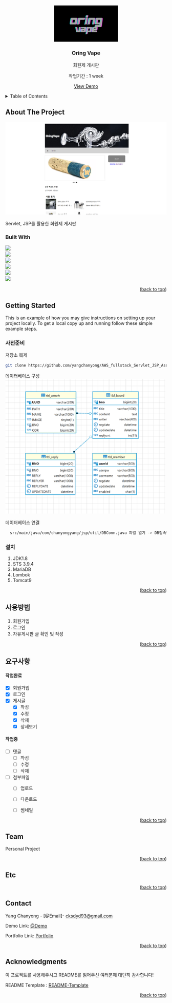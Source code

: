 <!-- Improved compatibility of back to top link: See: https://github.com/othneildrew/Best-README-Template/pull/73 -->
<a name="readme-top"></a>
<!--
*** Thanks for checking out the Best-README-Template. If you have a suggestion
*** that would make this better, please fork the repo and create a pull request
*** or simply open an issue with the tag "enhancement".
*** Don't forget to give the project a star!
*** Thanks again! Now go create something AMAZING! :D
-->



<!-- PROJECT SHIELDS -->
<!--
*** I'm using markdown "reference style" links for readability.
*** Reference links are enclosed in brackets [ ] instead of parentheses ( ).
*** See the bottom of this document for the declaration of the reference variables
*** for contributors-url, forks-url, etc. This is an optional, concise syntax you may use.
*** https://www.markdownguide.org/basic-syntax/#reference-style-links
-->

<!-- PROJECT LOGO -->
<br />
<div align="center">
  <a href="https://pf2.chanyongyang.com/">
    <img src="image/oring.png" alt="Logo" width="200">
  </a>

  <h3 align="center">Oring Vape</h3>

  <p align="center">
    회원제 게시판
    <br>
    <p>작업기간 : 1 week</p>
    <a href="https://pf2.chanyongyang.com/">View Demo</a>
  </p>
</div>



<!-- TABLE OF CONTENTS -->
<details>
  <summary>Table of Contents</summary>
  <ol>
    <li>
      <a href="#about-the-project">About The Project</a>
      <ul>
        <li><a href="#built-with">Built With</a></li>
      </ul>
    </li>
    <li>
      <a href="#getting-started">Getting Started</a>
      <ul>
        <li><a href="#사전준비">사전준비</a></li>
        <li><a href="#설치">설치</a></li>
      </ul>
    </li>
    <li><a href="#사용방법">사용방법</a></li>
    <li><a href="#요구사항">요구사항</a></li>
    <li><a href="#Team">Team</a></li>
    <li><a href="#Etc">Etc..</a></li>
    <li><a href="#Contact">Contact</a></li>
    <li><a href="#Acknowledgments">Acknowledgments</a></li>
  </ol>
</details>



<!-- ABOUT THE PROJECT -->
## About The Project

<img src="image/1.png" >

Servlet, JSP를 활용한 회원제 게시판

### Built With

 <img src="https://img.shields.io/badge/Java-white?style=flat&logo=java&logoColor=white"/><br>
 <img src="https://img.shields.io/badge/jsp-white?style=flat&logo=jsp&logoColor=white"/><br>
 <img src="https://img.shields.io/badge/javascript-F7DF1E?style=flat&logo=javascript&logoColor=black"/><br>
 <img src="https://img.shields.io/badge/jquery-0868AB?style=flat&logo=jquery&logoColor=white"/><br>
 <img src="https://img.shields.io/badge/Spring-68BD44?style=flat&logo=spring&logoColor=white"/><br>
 <img src="https://img.shields.io/badge/mariaDB-lightgray?style=flat&logo=mariadb&logoColor=white"/><br>





<p align="right">(<a href="#readme-top">back to top</a>)</p>



<!-- GETTING STARTED -->
## Getting Started

This is an example of how you may give instructions on setting up your project locally.
To get a local copy up and running follow these simple example steps.

### 사전준비

 저장소 복제
   ```sh
   git clone https://github.com/yangchanyong/AWS_fullstack_Servlet_JSP_Assignment.git
   ```

  데이터베이스 구성 <br>
    <img src="image/ERD.png" width="500" >


    
    
  데이터베이스 연결 <br>
  ```sh
    src/main/java/com/chanyongyang/jsp/util/DBConn.java 파일 열기 -> DB접속정보 입력
  ```

### 설치

1. JDK1.8
2. STS 3.9.4
3. MariaDB
4. Lombok
5. Tomcat9



<p align="right">(<a href="#readme-top">back to top</a>)</p>



<!-- USAGE EXAMPLES -->
## 사용방법
  1. 회원가입
  2. 로그인
  3. 자유게시판 글 확인 및 작성


<p align="right">(<a href="#readme-top">back to top</a>)</p>



<!-- ROADMAP -->
## 요구사항

#### 작업완료
- [x] 회원가입 
- [x] 로그인
- [x] 게시글
    - [x] 작성
    - [x] 수정
    - [x] 삭제
    - [x] 상세보기

 #### 작업중
- [ ] 댓글
    - [ ] 작성
    - [ ] 수정
    - [ ] 삭제
- [ ] 첨부파일
    - [ ] 업로드
    - [ ] 다운로드
    - [ ] 썸네일
    



<p align="right">(<a href="#readme-top">back to top</a>)</p>



<!-- CONTRIBUTING -->
## Team
 Personal Project

<p align="right">(<a href="#readme-top">back to top</a>)</p>



<!-- LICENSE -->
## Etc
  

<p align="right">(<a href="#readme-top">back to top</a>)</p>



<!-- CONTACT -->
## Contact

Yang Chanyong - [@Email]- cksdyd93@gmail.com

Demo Link: [@Demo](https://pf2.chanyongyang.com)

Portfolio Link: [Portfolio](https://www.chanyongyang.com)

<p align="right">(<a href="#readme-top">back to top</a>)</p>



<!-- ACKNOWLEDGMENTS -->
## Acknowledgments

이 프로젝트를 사용해주시고 README를 읽어주신 여러분께 대단히 감사합니다!


README Template : [README-Template](https://github.com/othneildrew/Best-README-Template)

<p align="right">(<a href="#readme-top">back to top</a>)</p>

